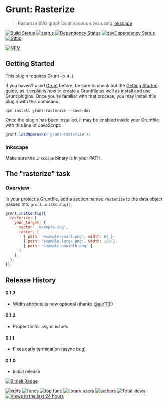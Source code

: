 # Grunt: Rasterize
> Rasterize SVG graphics at various sizes using [Inkscape](http://inkscape.org/)

[![Build Status](https://travis-ci.org/logankoester/grunt-rasterize.png?branch=master)](https://travis-ci.org/logankoester/grunt-rasterize)
[![status](https://sourcegraph.com/api/repos/github.com/logankoester/grunt-rasterize/badges/status.png)](https://sourcegraph.com/github.com/logankoester/grunt-rasterize)
[![Dependency Status](https://david-dm.org/logankoester/grunt-rasterize.png)](https://david-dm.org/logankoester/grunt-rasterize)
[![devDependency Status](https://david-dm.org/logankoester/grunt-rasterize/dev-status.png)](https://david-dm.org/logankoester/grunt-rasterize#info=devDependencies)
[![Gittip](http://img.shields.io/gittip/logankoester.png)](https://www.gittip.com/logankoester/)

[![NPM](https://nodei.co/npm/grunt-rasterize.png?downloads=true)](https://nodei.co/npm/grunt-rasterize/)

## Getting Started
This plugin requires Grunt `~0.4.1`

If you haven't used [Grunt](http://gruntjs.com/) before, be sure to check out the [Getting Started](http://gruntjs.com/getting-started) guide, as it explains how to create a [Gruntfile](http://gruntjs.com/sample-gruntfile) as well as install and use Grunt plugins. Once you're familiar with that process, you may install this plugin with this command:

```shell
npm install grunt-rasterize --save-dev
```

Once the plugin has been installed, it may be enabled inside your Gruntfile with this line of JavaScript:

```js
grunt.loadNpmTasks('grunt-rasterize');
```
### Inkscape

Make sure the `inkscape` binary is in your PATH.

## The "rasterize" task

### Overview
In your project's Gruntfile, add a section named `rasterize` to the data object passed into `grunt.initConfig()`.

```js
grunt.initConfig({
  rasterize: {
    your_target: {
      vector: 'example.svg',
      raster: [
        { path: 'example-small.png', width: 64 },
        { path: 'example-large.png', width: 128 },
        { path: 'example-nowidth.png' }
      ]
    },
  },
})
```

## Release History

#### 0.1.3

* Width attribute is now optional (thanks [@ale110](https://github.com/ale110)!)

#### 0.1.2

* Proper fix for async issues

#### 0.1.1

* Fixes early termination (async bug)

#### 0.1.0

* Initial release


[![Bitdeli Badge](https://d2weczhvl823v0.cloudfront.net/logankoester/grunt-rasterize/trend.png)](https://bitdeli.com/free "Bitdeli Badge")

[![xrefs](https://sourcegraph.com/api/repos/github.com/logankoester/grunt-rasterize/badges/xrefs.png)](https://sourcegraph.com/github.com/logankoester/grunt-rasterize)
[![funcs](https://sourcegraph.com/api/repos/github.com/logankoester/grunt-rasterize/badges/funcs.png)](https://sourcegraph.com/github.com/logankoester/grunt-rasterize)
[![top func](https://sourcegraph.com/api/repos/github.com/logankoester/grunt-rasterize/badges/top-func.png)](https://sourcegraph.com/github.com/logankoester/grunt-rasterize)
[![library users](https://sourcegraph.com/api/repos/github.com/logankoester/grunt-rasterize/badges/library-users.png)](https://sourcegraph.com/github.com/logankoester/grunt-rasterize)
[![authors](https://sourcegraph.com/api/repos/github.com/logankoester/grunt-rasterize/badges/authors.png)](https://sourcegraph.com/github.com/logankoester/grunt-rasterize)
[![Total views](https://sourcegraph.com/api/repos/github.com/logankoester/grunt-rasterize/counters/views.png)](https://sourcegraph.com/github.com/logankoester/grunt-rasterize)
[![Views in the last 24 hours](https://sourcegraph.com/api/repos/github.com/logankoester/grunt-rasterize/counters/views-24h.png)](https://sourcegraph.com/github.com/logankoester/grunt-rasterize)

